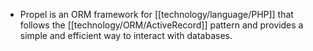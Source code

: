 - Propel is an ORM framework for [[technology/language/PHP]] that follows the [[technology/ORM/ActiveRecord]] pattern and provides a simple and efficient way to interact with databases.